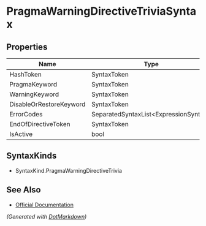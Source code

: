 # PragmaWarningDirectiveTriviaSyntax

## Properties

| Name                    | Type                                   |
| ----------------------- | -------------------------------------- |
| HashToken               | SyntaxToken                            |
| PragmaKeyword           | SyntaxToken                            |
| WarningKeyword          | SyntaxToken                            |
| DisableOrRestoreKeyword | SyntaxToken                            |
| ErrorCodes              | SeparatedSyntaxList\<ExpressionSyntax> |
| EndOfDirectiveToken     | SyntaxToken                            |
| IsActive                | bool                                   |

## SyntaxKinds

* SyntaxKind\.PragmaWarningDirectiveTrivia

## See Also

* [Official Documentation](https://docs.microsoft.com/en-us/dotnet/api/microsoft.codeanalysis.csharp.syntax.pragmawarningdirectivetriviasyntax)


*\(Generated with [DotMarkdown](http://github.com/JosefPihrt/DotMarkdown)\)*